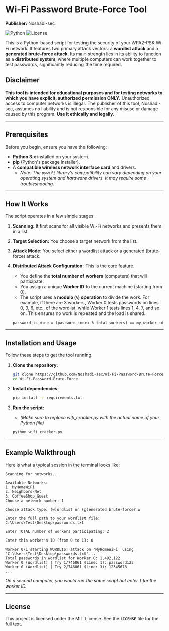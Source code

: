 # Wi-Fi Password Brute-Force Tool 

**Publisher:** Noshadi-sec

![Python](https://img.shields.io/badge/python-3.8+-blue.svg)
![License](https://img.shields.io/badge/License-MIT-yellow.svg)

This is a Python-based script for testing the security of your WPA2-PSK Wi-Fi network. It features two primary attack vectors: a **wordlist attack** and a **generated brute-force attack**. Its main strength lies in its ability to function as a **distributed system**, where multiple computers can work together to test passwords, significantly reducing the time required.

## Disclaimer

**This tool is intended for educational purposes and for testing networks to which you have explicit, authorized permission ONLY.** Unauthorized access to computer networks is illegal. The publisher of this tool, Noshadi-sec, assumes no liability and is not responsible for any misuse or damage caused by this program. **Use it ethically and legally.**

---

## Prerequisites

Before you begin, ensure you have the following:

* **Python 3.x** installed on your system.
* **pip** (Python's package installer).
* A **compatible wireless network interface card** and drivers.
    * *Note: The `pywifi` library's compatibility can vary depending on your operating system and hardware drivers. It may require some troubleshooting.*

---

## How It Works

The script operates in a few simple stages:

1.  **Scanning:** It first scans for all visible Wi-Fi networks and presents them in a list.
2.  **Target Selection:** You choose a target network from the list.
3.  **Attack Mode:** You select either a wordlist attack or a generated (brute-force) attack.
4.  **Distributed Attack Configuration:** This is the core feature.
    * You define the **total number of workers** (computers) that will participate.
    * You assign a unique **Worker ID** to the current machine (starting from 0).
    * The script uses a **modulo (`%`) operation** to divide the work. For example, if there are 3 workers, Worker 0 tests passwords on lines 0, 3, 6, etc., of the wordlist, while Worker 1 tests lines 1, 4, 7, and so on. This ensures no work is repeated and the load is shared.
    
    `password_is_mine = (password_index % total_workers) == my_worker_id`

---

## Installation and Usage

Follow these steps to get the tool running.

1.  **Clone the repository:**
    ```bash
    git clone https://github.com/Noshadi-sec/Wi-Fi-Password-Brute-Force.git
    cd Wi-Fi-Password-Brute-Force
    ```

2.  **Install dependencies:**
    ```bash
    pip install -r requirements.txt
    ```

3.  **Run the script:**
    * *(Make sure to replace wifi_cracker.py with the actual name of your Python file)*
    ```bash
    python wifi_cracker.py
    ```
---

## Example Walkthrough

Here is what a typical session in the terminal looks like:

```
Scanning for networks...

Available Networks:
1. MyHomeWiFi
2. Neighbors-Net
3. CoffeeShop_Guest
Choose a network number: 1

Choose attack type: (w)ordlist or (g)enerated brute-force? w

Enter the full path to your wordlist file: C:\Users\Test\Desktop\passwords.txt

Enter TOTAL number of workers participating: 2

Enter this worker's ID (from 0 to 1): 0

Worker 0/1 starting WORDLIST attack on 'MyHomeWiFi' using 'C:\Users\Test\Desktop\passwords.txt'...
Total passwords in wordlist for Worker 0: 1,492,122
Worker 0 (Wordlist) | Try 1/746061 (Line: 1): password123
Worker 0 (Wordlist) | Try 2/746061 (Line: 3): 12345678
...
```
*On a second computer, you would run the same script but enter `1` for the worker ID.*

---

## License

This project is licensed under the MIT License. See the **`LICENSE`** file for the full text.
